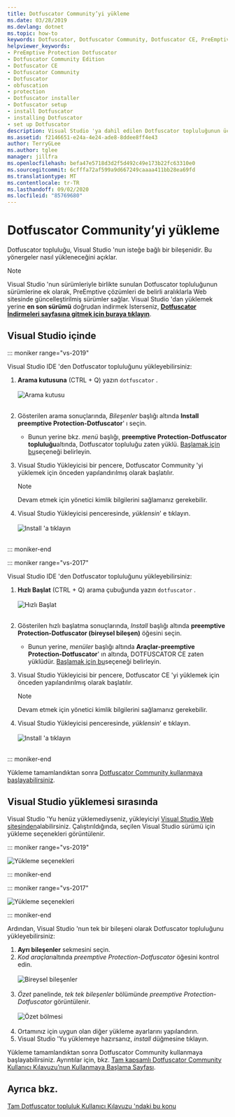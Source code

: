 ```yaml
---
title: Dotfuscator Community’yi yükleme
ms.date: 03/28/2019
ms.devlang: dotnet
ms.topic: how-to
keywords: Dotfuscator, Dotfuscator Community, Dotfuscator CE, PreEmptive, PreEmptive çözümleri, PreEmptive Protection, koruma, topluluk sürümü, gizleme, .NET, ücretsiz, Visual Studio 2017, Visual Studio 2019, Visual Studio, Install
helpviewer_keywords:
- PreEmptive Protection Dotfuscator
- Dotfuscator Community Edition
- Dotfuscator CE
- Dotfuscator Community
- Dotfuscator
- obfuscation
- protection
- Dotfuscator installer
- Dotfuscator setup
- install Dotfuscator
- installing Dotfuscator
- set up Dotfuscator
description: Visual Studio 'ya dahil edilen Dotfuscator topluluğunun ücretsiz kopyasını yüklemeyi öğrenin.
ms.assetid: f2146651-e24a-4e24-ade8-8ddee8ff4e43
author: TerryGLee
ms.author: tglee
manager: jillfra
ms.openlocfilehash: befa47e5718d3d2f5d492c49e173b22fc63310e0
ms.sourcegitcommit: 6cfffa72af599a9d667249caaaa411bb28ea69fd
ms.translationtype: MT
ms.contentlocale: tr-TR
ms.lasthandoff: 09/02/2020
ms.locfileid: "85769680"
---
```

# <a name="install-dotfuscator-community"></a>Dotfuscator Community’yi yükleme

Dotfuscator topluluğu, Visual Studio 'nun isteğe bağlı bir bileşenidir.
Bu yönergeler nasıl yükleneceğini açıklar.

> [!NOTE]
> Visual Studio 'nun sürümleriyle birlikte sunulan Dotfuscator topluluğunun sürümlerine ek olarak, PreEmptive çözümleri de belirli aralıklarla Web sitesinde güncelleştirilmiş sürümler sağlar.
> Visual Studio 'dan yüklemek yerine **en son sürümü** doğrudan indirmek Isterseniz, **[Dotfuscator İndirmeleri sayfasına gitmek için buraya tıklayın][download]**.

## <a name="within-visual-studio"></a>Visual Studio içinde

::: moniker range="vs-2019"

Visual Studio IDE 'den Dotfuscator topluluğunu yükleyebilirsiniz:

1. **Arama kutusuna** (CTRL + Q) yazın `dotfuscator` . <br/> <br/> ![Arama kutusu](media/install_in_vs19_12.png) <br/> <br/>

2. Gösterilen arama sonuçlarında, *Bileşenler* başlığı altında **Install preemptive Protection-Dotfuscator**' ı seçin.
   * Bunun yerine bkz. *menü* başlığı, **preemptive Protection-Dotfuscator topluluğu**altında, Dotfuscator topluluğu zaten yüklü. [Başlamak için bu][get-started]seçeneği belirleyin.

3. Visual Studio Yükleyicisi bir pencere, Dotfuscator Community 'yi yüklemek için önceden yapılandırılmış olarak başlatılır.
   > [!NOTE]
   > Devam etmek için yönetici kimlik bilgilerini sağlamanız gerekebilir.

4. Visual Studio Yükleyicisi penceresinde, *yüklensin*' e tıklayın. <br/> <br/> ![Install 'a tıklayın](media/install_in_vs19_34.png) <br/> <br/>

::: moniker-end

::: moniker range="vs-2017"

Visual Studio IDE 'den Dotfuscator topluluğunu yükleyebilirsiniz:

1. **Hızlı Başlat** (CTRL + Q) arama çubuğunda yazın `dotfuscator` . <br/> <br/> ![Hızlı Başlat](media/install_from_vs_12.png) <br/> <br/>

2. Gösterilen hızlı başlatma sonuçlarında, *Install* başlığı altında **preemptive Protection-Dotfuscator (bireysel bileşen)** öğesini seçin.
   * Bunun yerine, *menüler* başlığı altında **Araçlar-preemptive Protection-Dotfuscator**' ın altında, DOTFUSCATOR CE zaten yüklüdür. [Başlamak için bu][get-started]seçeneği belirleyin.

3. Visual Studio Yükleyicisi bir pencere, Dotfuscator CE 'yi yüklemek için önceden yapılandırılmış olarak başlatılır.
   > [!NOTE]
   > Devam etmek için yönetici kimlik bilgilerini sağlamanız gerekebilir.

4. Visual Studio Yükleyicisi penceresinde, *yüklensin*' e tıklayın. <br/> <br/> ![Install 'a tıklayın](media/install_from_vs_345.png) <br/> <br/>

::: moniker-end

Yükleme tamamlandıktan sonra [Dotfuscator Community kullanmaya başlayabilirsiniz][get-started].

## <a name="during-visual-studio-installation"></a>Visual Studio yüklemesi sırasında

Visual Studio 'Yu henüz yüklemediyseniz, yükleyiciyi [Visual Studio Web sitesinden][vs-install]alabilirsiniz.
Çalıştırıldığında, seçilen Visual Studio sürümü için yükleme seçenekleri görüntülenir.

::: moniker range="vs-2019"

![Yükleme seçenekleri](media/install_ui.png)

::: moniker-end

::: moniker range="vs-2017"

![Yükleme seçenekleri](media/install_ui_17.png)

::: moniker-end

Ardından, Visual Studio 'nun tek bir bileşeni olarak Dotfuscator topluluğunu yükleyebilirsiniz:

1. **Ayrı bileşenler** sekmesini seçin.
2. *Kod araçları*altında *preemptive Protection-Dotfuscator* öğesini kontrol edin.<br/> <br/> ![Bireysel bileşenler](media/install_individually_12.png) <br/> <br/>
3. *Özet* panelinde, *tek tek bileşenler* bölümünde *preemptive Protection-Dotfuscator* görüntülenir. <br/> <br/> ![Özet bölmesi](media/install_individually_3.png) <br/> <br/>
4. Ortamınız için uygun olan diğer yükleme ayarlarını yapılandırın.
5. Visual Studio 'Yu yüklemeye hazırsanız, *install* düğmesine tıklayın.

Yükleme tamamlandıktan sonra Dotfuscator Community kullanmaya başlayabilirsiniz. Ayrıntılar için, bkz. [Tam kapsamlı Dotfuscator Community Kullanıcı Kılavuzu’nun Kullanmaya Başlama Sayfası][get-started].

## <a name="see-also"></a>Ayrıca bkz.

[Tam Dotfuscator topluluk Kullanıcı Kılavuzu 'ndaki bu konu](https://www.preemptive.com/dotfuscator/ce/docs/help/)

<!-- Copyright © 2019 PreEmptive Solutions, LLC -->

[vs-install]:  https://visualstudio.microsoft.com/downloads/
[get-started]:  https://www.preemptive.com/dotfuscator/ce/docs/help/gui_getstarted.html

[download]:  https://www.preemptive.com/products/dotfuscator/downloads

[full]:  https://www.preemptive.com/dotfuscator/ce/docs/help/intro_install.html
